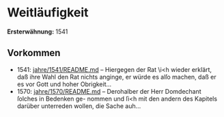 # Weitläufigkeit

**Ersterwähnung:** 1541

## Vorkommen
- 1541: [jahre/1541/README.md](../jahre/1541/README.md) – Hiergegen der Rat \i<h
wieder erklärt, daß ihre Wahl den Rat nichts anginge,
er würde es alſo machen, daß er es vor Gott und hoher
Obrigkeit...
- 1570: [jahre/1570/README.md](../jahre/1570/README.md) – Derohalber der Herr Domdechant ſolches in Bedenken ge-
nommen und ſi<h mit den andern des Kapitels darüber
unterreden wollen, die Sache auh...
